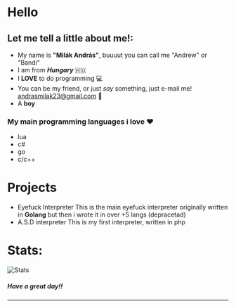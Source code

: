 


# Hello



## Let me tell a little about me!:
- My name is **"Milák András"**, buuuut you can call me "Andrew"  or  "Bandi" 
- I am from ***Hungary*** 🇭🇺
- I **LOVE** to do programming 💻
- You can be my friend, or just *say* something, just e-mail me! andrasmilak23@gmail.com 📧
- A **boy** 

### My main **programming** languages i love ♥️

- lua
- c#
- go
- c/c++


# Projects

- Eyefuck Interpreter
This is the main eyefuck interpreter originally written in **Golang** but then i wrote it in over +5 langs (depracetad)
- A.S.D interpreter
This is my first interpreter, written in php

# Stats:
![Stats](https://github-readme-stats.vercel.app/api/top-langs/?username=Bandikaaking&hide=html&theme=radical&layout=compact&hide_border=true&cache_seconds=1)


<h5>
  Have a great day!!
</h5>

<hr>
